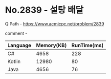 # No.2839 - 설탕 배달
Q Path - https://www.acmicpc.net/problem/2839

comment - 

Language | Memory(KB) | RunTime(ms)
------------ | ------------- | ------
C# | 4658 | 228
Kotlin | 12980 | 80
Java | 4656 | 76 